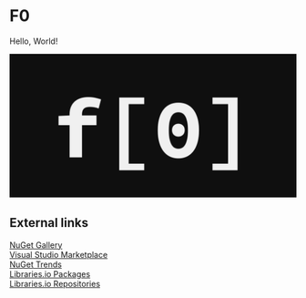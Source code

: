 # F0
Hello, World!

![F0](https://raw.githubusercontent.com/Flash0ver/F0/master/Branding/GitHub/F0.png)

## External links
[NuGet Gallery](https://www.nuget.org/profiles/Flash0ver)\
[Visual Studio Marketplace](https://marketplace.visualstudio.com/publishers/Flash0Ware)\
[NuGet Trends](https://nugettrends.com/packages?months=24&ids=F0.Common&ids=F0.Mvvm&ids=F0.Wpf&ids=F0.Cli&ids=F0.Testing&ids=F0.Analyzers)\
[Libraries.io Packages](https://libraries.io/github/Flash0ver/projects)\
[Libraries.io Repositories](https://libraries.io/github/Flash0ver/repositories)
